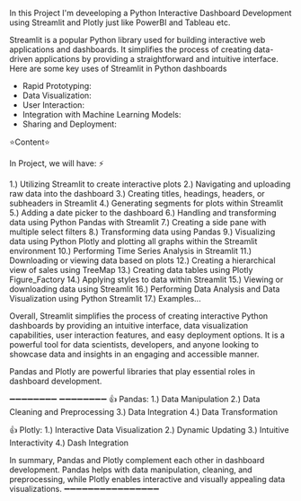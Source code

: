  In this Project I'm deveeloping a Python Interactive Dashboard Development using Streamlit and Plotly just like PowerBI and Tableau etc.

Streamlit is a popular Python library used for building interactive web applications and dashboards. It simplifies the process of creating data-driven applications by providing a straightforward and intuitive interface. Here are some key uses of Streamlit in Python dashboards

* Rapid Prototyping: 
* Data Visualization:
* User Interaction:
* Integration with Machine Learning Models: 
* Sharing and Deployment:

⭐Content⭐

In Project, we will have: ⚡

1.) Utilizing Streamlit to create interactive plots
2.) Navigating and uploading raw data into the dashboard
3.) Creating titles, headings, headers, or subheaders in Streamlit
4.) Generating segments for plots within Streamlit
5.) Adding a date picker to the dashboard
6.) Handling and transforming data using Python Pandas with Streamlit
7.) Creating a side pane with multiple select filters
8.) Transforming data using Pandas
9.) Visualizing data using Python Plotly and plotting all graphs within the Streamlit environment
10.) Performing Time Series Analysis in Streamlit
11.) Downloading or viewing data based on plots
12.) Creating a hierarchical view of sales using TreeMap
13.) Creating data tables using Plotly Figure_Factory
14.) Applying styles to data within Streamlit
15.) Viewing or downloading data using Streamlit
16.) Performing Data Analysis and Data Visualization using Python Streamlit
17.) Examples...

Overall, Streamlit simplifies the process of creating interactive Python dashboards by providing an intuitive interface, data visualization capabilities, user interaction features, and easy deployment options. It is a powerful tool for data scientists, developers, and anyone looking to showcase data and insights in an engaging and accessible manner.

Pandas and Plotly are powerful libraries that play essential roles in dashboard development.

➖➖➖➖➖➖➖➖ ➖➖➖➖➖➖➖➖
👍 Pandas:
1.) Data Manipulation
2.) Data Cleaning and Preprocessing
3.) Data Integration
4.) Data Transformation

👍 Plotly:
1.) Interactive Data Visualization
2.) Dynamic Updating
3.) Intuitive Interactivity
4.) Dash Integration

In summary, Pandas and Plotly complement each other in dashboard development. Pandas helps with data manipulation, cleaning, and preprocessing, while Plotly enables interactive and visually appealing data visualizations.
➖➖➖➖➖➖➖➖➖➖➖➖➖➖➖➖

